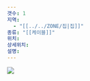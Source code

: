 ```yaml
---
갯수: 1
지역:
  - "[[../../ZONE/집|집]]"
종류: "[[케이블]]"
위치: 
상세위치: 
설명:
---
```

![](http://192.168.50.22/devices/240817_IMG_0114.jpg)
